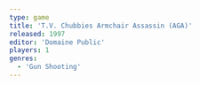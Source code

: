 ```yaml
---
type: game
title: 'T.V. Chubbies Armchair Assassin (AGA)'
released: 1997
editor: 'Domaine Public'
players: 1
genres:
  - 'Gun Shooting'
---
```

